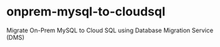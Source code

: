 # onprem-mysql-to-cloudsql
Migrate On-Prem MySQL to Cloud SQL using Database Migration Service (DMS)
